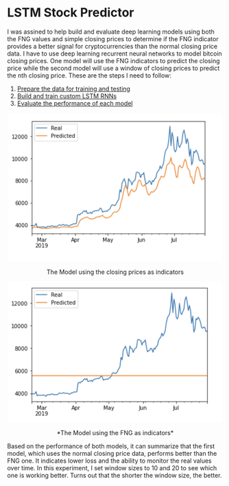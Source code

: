 # LSTM Stock Predictor

I was assined to help build and evaluate deep learning models using both the FNG values and simple closing prices to determine if the FNG indicator provides a better signal for cryptocurrencies than the normal closing price data. I have to use deep learning recurrent neural networks to model bitcoin closing prices. One model will use the FNG indicators to predict the closing price while the second model will use a window of closing prices to predict the nth closing price. These are the steps I need to follow:
1. [Prepare the data for training and testing](#prepare-the-data-for-training-and-testing)
2. [Build and train custom LSTM RNNs](#build-and-train-custom-lstm-rnns)
3. [Evaluate the performance of each model](#evaluate-the-performance-of-each-model)


<p align="center">
<img src="https://github.com/padthai-sketch/Deep-Learning/blob/main/Images/closing.png" alt="drawing" width="500"/></p>
<p align="center">The Model using the closing prices as indicators</p>

<p align="center">
<img src="https://github.com/padthai-sketch/Deep-Learning/blob/main/Images/fng.png" alt="drawing" width="500"/></p>
<p align="center">*The Model using the FNG as indicators*</p>

Based on the performance of both models, it can summarize that the first model, which uses the normal closing price data, performs better than the FNG one. It indicates lower loss and the ability to monitor the real values over time. In this experiment, I set window sizes to 10 and 20 to see which one is working better. Turns out that the shorter the window size, the better.
